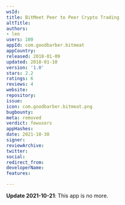 ```yaml
---
wsId: 
title: BitMeet Peer to Peer Crypto Trading
altTitle: 
authors:
- leo
users: 100
appId: com.goodbarber.bitmeat
appCountry: 
released: 2018-01-09
updated: 2018-01-10
version: '1.0'
stars: 2.2
ratings: 6
reviews: 4
website: 
repository: 
issue: 
icon: com.goodbarber.bitmeat.png
bugbounty: 
meta: removed
verdict: fewusers
appHashes: 
date: 2021-10-30
signer: 
reviewArchive: 
twitter: 
social: 
redirect_from: 
developerName: 
features: 

---
```


**Update 2021-10-21**: This app is no more.

